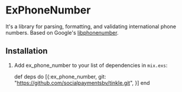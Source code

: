 # ExPhoneNumber

It's a library for parsing, formatting, and validating international phone numbers.
Based on Google's [libphonenumber](https://github.com/googlei18n/libphonenumber).

## Installation

  1. Add ex_phone_number to your list of dependencies in `mix.exs`:

        def deps do
          [{:ex_phone_number, git: "https://github.com/socialpaymentsbv/tinkle.git", }]
        end
